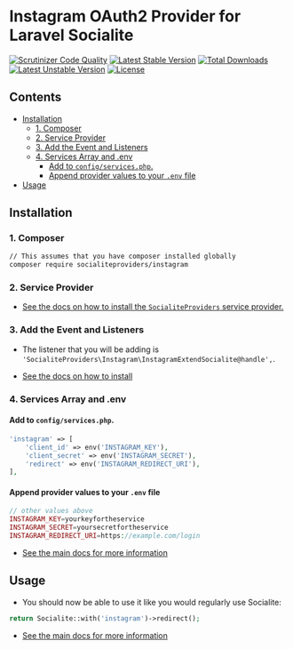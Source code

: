 # Instagram OAuth2 Provider for Laravel Socialite

[![Scrutinizer Code Quality](https://img.shields.io/scrutinizer/g/SocialiteProviders/Instagram.svg?style=flat-square)](https://scrutinizer-ci.com/g/SocialiteProviders/Instagram/?branch=master)
[![Latest Stable Version](https://img.shields.io/packagist/v/socialiteproviders/instagram.svg?style=flat-square)](https://packagist.org/packages/socialiteproviders/instagram)
[![Total Downloads](https://img.shields.io/packagist/dt/socialiteproviders/instagram.svg?style=flat-square)](https://packagist.org/packages/socialiteproviders/instagram)
[![Latest Unstable Version](https://img.shields.io/packagist/vpre/socialiteproviders/instagram.svg?style=flat-square)](https://packagist.org/packages/socialiteproviders/instagram)
[![License](https://img.shields.io/packagist/l/socialiteproviders/instagram.svg?style=flat-square)](https://packagist.org/packages/socialiteproviders/instagram)

<!-- START doctoc generated TOC please keep comment here to allow auto update -->
<!-- DON'T EDIT THIS SECTION, INSTEAD RE-RUN doctoc TO UPDATE -->
## Contents

- [Installation](#installation)
  - [1. Composer](#1-composer)
  - [2. Service Provider](#2-service-provider)
  - [3. Add the Event and Listeners](#3-add-the-event-and-listeners)
  - [4. Services Array and .env](#4-services-array-and-env)
    - [Add to `config/services.php`.](#add-to-configservicesphp)
    - [Append provider values to your `.env` file](#append-provider-values-to-your-env-file)
- [Usage](#usage)

<!-- END doctoc generated TOC please keep comment here to allow auto update -->


## Installation

### 1. Composer

```bash
// This assumes that you have composer installed globally
composer require socialiteproviders/instagram
```

### 2. Service Provider

* [See the docs on how to install the `SocialiteProviders` service provider.](https://github.com/SocialiteProviders/Manager#2-service-provider)


### 3. Add the Event and Listeners

* The listener that you will be adding is `'SocialiteProviders\Instagram\InstagramExtendSocialite@handle',`.

* [See the docs on how to install](https://github.com/SocialiteProviders/Manager#3-add-the-event-and-listeners)

### 4. Services Array and .env

#### Add to `config/services.php`.

```php
'instagram' => [
    'client_id' => env('INSTAGRAM_KEY'),
    'client_secret' => env('INSTAGRAM_SECRET'),
    'redirect' => env('INSTAGRAM_REDIRECT_URI'),
],
```

#### Append provider values to your `.env` file

```php
// other values above
INSTAGRAM_KEY=yourkeyfortheservice
INSTAGRAM_SECRET=yoursecretfortheservice
INSTAGRAM_REDIRECT_URI=https://example.com/login
```

* [See the main docs for more information](https://github.com/SocialiteProviders/Manager#4-services-array-and-env)


## Usage

* You should now be able to use it like you would regularly use Socialite:

```php
return Socialite::with('instagram')->redirect();
```

* [See the main docs for more information](https://github.com/SocialiteProviders/Manager#usage)
